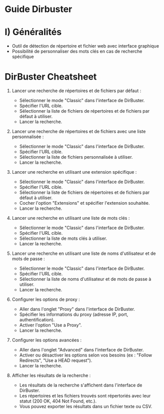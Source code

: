 
# Guide Dirbuster

# I) Généralités
* Outil de détection de répertoire et fichier web avec interface graphique
* Possibilité de personnaliser des mots clés en cas de recherche spécifique

# DirBuster Cheatsheet

1. Lancer une recherche de répertoires et de fichiers par défaut :
   - Sélectionner le mode "Classic" dans l'interface de DirBuster.
   - Spécifier l'URL cible.
   - Sélectionner la liste de fichiers de répertoires et de fichiers par défaut à utiliser.
   - Lancer la recherche.

2. Lancer une recherche de répertoires et de fichiers avec une liste personnalisée :
   - Sélectionner le mode "Classic" dans l'interface de DirBuster.
   - Spécifier l'URL cible.
   - Sélectionner la liste de fichiers personnalisée à utiliser.
   - Lancer la recherche.

3. Lancer une recherche en utilisant une extension spécifique :
   - Sélectionner le mode "Classic" dans l'interface de DirBuster.
   - Spécifier l'URL cible.
   - Sélectionner la liste de fichiers de répertoires et de fichiers par défaut à utiliser.
   - Cocher l'option "Extensions" et spécifier l'extension souhaitée.
   - Lancer la recherche.

4. Lancer une recherche en utilisant une liste de mots clés :
   - Sélectionner le mode "Classic" dans l'interface de DirBuster.
   - Spécifier l'URL cible.
   - Sélectionner la liste de mots clés à utiliser.
   - Lancer la recherche.

5. Lancer une recherche en utilisant une liste de noms d'utilisateur et de mots de passe :
   - Sélectionner le mode "Classic" dans l'interface de DirBuster.
   - Spécifier l'URL cible.
   - Sélectionner la liste de noms d'utilisateur et de mots de passe à utiliser.
   - Lancer la recherche.

6. Configurer les options de proxy :
   - Aller dans l'onglet "Proxy" dans l'interface de DirBuster.
   - Spécifier les informations du proxy (adresse IP, port, authentification).
   - Activer l'option "Use a Proxy".
   - Lancer la recherche.

7. Configurer les options avancées :
   - Aller dans l'onglet "Advanced" dans l'interface de DirBuster.
   - Activer ou désactiver les options selon vos besoins (ex : "Follow Redirects", "Use a HEAD request").
   - Lancer la recherche.

8. Afficher les résultats de la recherche :
   - Les résultats de la recherche s'affichent dans l'interface de DirBuster.
   - Les répertoires et les fichiers trouvés sont répertoriés avec leur statut (200 OK, 404 Not Found, etc.).
   - Vous pouvez exporter les résultats dans un fichier texte ou CSV.

